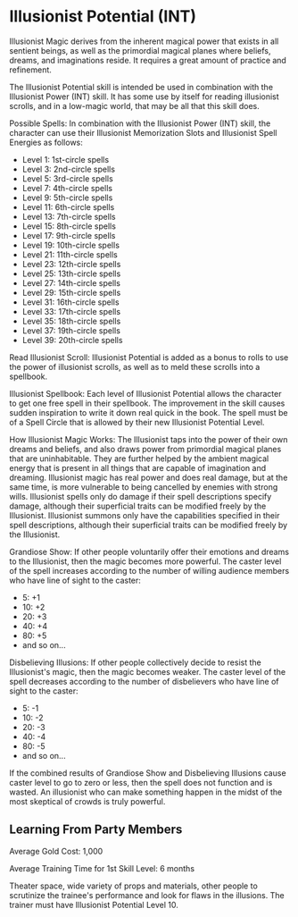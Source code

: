 # Illusionist Potential (INT)

Illusionist Magic derives from the inherent magical power that exists in all sentient beings, as well as the primordial magical planes where beliefs, dreams, and imaginations reside. It requires a great amount of practice and refinement.

The Illusionist Potential skill is intended be used in combination with the Illusionist Power (INT) skill. It has some use by itself for reading illusionist scrolls, and in a low-magic world, that may be all that this skill does.

Possible Spells: In combination with the Illusionist Power (INT) skill, the character can use their Illusionist Memorization Slots and Illusionist Spell Energies as follows:

- Level 1: 1st-circle spells
- Level 3: 2nd-circle spells
- Level 5: 3rd-circle spells
- Level 7: 4th-circle spells
- Level 9: 5th-circle spells
- Level 11: 6th-circle spells
- Level 13: 7th-circle spells
- Level 15: 8th-circle spells
- Level 17: 9th-circle spells
- Level 19: 10th-circle spells
- Level 21: 11th-circle spells
- Level 23: 12th-circle spells
- Level 25: 13th-circle spells
- Level 27: 14th-circle spells
- Level 29: 15th-circle spells
- Level 31: 16th-circle spells
- Level 33: 17th-circle spells
- Level 35: 18th-circle spells
- Level 37: 19th-circle spells
- Level 39: 20th-circle spells

Read Illusionist Scroll: Illusionist Potential is added as a bonus to rolls to use the power of illusionist scrolls, as well as to meld these scrolls into a spellbook.

Illusionist Spellbook: Each level of Illusionist Potential allows the character to get one free spell in their spellbook. The improvement in the skill causes sudden inspiration to write it down real quick in the book. The spell must be of a Spell Circle that is allowed by their new Illusionist Potential Level.

How Illusionist Magic Works: The Illusionist taps into the power of their own dreams and beliefs, and also draws power from primordial magical planes that are uninhabitable. They are further helped by the ambient magical energy that is present in all things that are capable of imagination and dreaming. Illusionist magic has real power and does real damage, but at the same time, is more vulnerable to being cancelled by enemies with strong wills. Illusionist spells only do damage if their spell descriptions specify damage, although their superficial traits can be modified freely by the Illusionist. Illusionist summons only have the capabilities specified in their spell descriptions, although their superficial traits can be modified freely by the Illusionist.

Grandiose Show: If other people voluntarily offer their emotions and dreams to the Illusionist, then the magic becomes more powerful. The caster level of the spell increases according to the number of willing audience members who have line of sight to the caster:

- 5: +1
- 10: +2
- 20: +3
- 40: +4
- 80: +5
- and so on...

Disbelieving Illusions: If other people collectively decide to resist the Illusionist's magic, then the magic becomes weaker. The caster level of the spell decreases according to the number of disbelievers who have line of sight to the caster:

- 5: -1
- 10: -2
- 20: -3
- 40: -4
- 80: -5
- and so on...

If the combined results of Grandiose Show and Disbelieving Illusions cause caster level to go to zero or less, then the spell does not function and is wasted. An illusionist who can make something happen in the midst of the most skeptical of crowds is truly powerful.

## Learning From Party Members

Average Gold Cost: 1,000

Average Training Time for 1st Skill Level: 6 months

Theater space, wide variety of props and materials, other people to scrutinize the trainee's performance and look for flaws in the illusions. The trainer must have Illusionist Potential Level 10.
